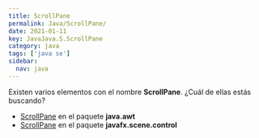 ```yaml
---
title: ScrollPane
permalink: Java/ScrollPane/
date: 2021-01-11
key: JavaJava.S.ScrollPane
category: java
tags: ['java se']
sidebar: 
  nav: java
---
```


Existen varios elementos con el nombre **ScrollPane**. ¿Cuál de ellas estás buscando?
<ul>
<li><a href="/Java/ScrollPane-java-awt/">ScrollPane</a> en el paquete <strong>java.awt</strong></li>
<li><a href="/Java/ScrollPane-javafx-scene-control/">ScrollPane</a> en el paquete <strong>javafx.scene.control</strong></li>
<ul>
